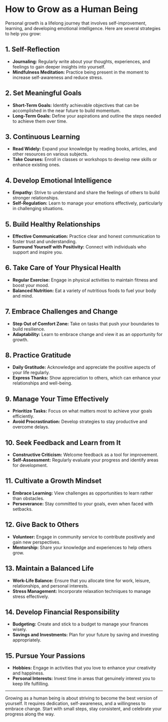 # How to Grow as a Human Being

Personal growth is a lifelong journey that involves self-improvement, learning, and developing emotional intelligence. Here are several strategies to help you grow:

## 1. **Self-Reflection**

- **Journaling:** Regularly write about your thoughts, experiences, and feelings to gain deeper insights into yourself.
- **Mindfulness Meditation:** Practice being present in the moment to increase self-awareness and reduce stress.

## 2. **Set Meaningful Goals**

- **Short-Term Goals:** Identify achievable objectives that can be accomplished in the near future to build momentum.
- **Long-Term Goals:** Define your aspirations and outline the steps needed to achieve them over time.

## 3. **Continuous Learning**

- **Read Widely:** Expand your knowledge by reading books, articles, and other resources on various subjects.
- **Take Courses:** Enroll in classes or workshops to develop new skills or enhance existing ones.

## 4. **Develop Emotional Intelligence**

- **Empathy:** Strive to understand and share the feelings of others to build stronger relationships.
- **Self-Regulation:** Learn to manage your emotions effectively, particularly in challenging situations.

## 5. **Build Healthy Relationships**

- **Effective Communication:** Practice clear and honest communication to foster trust and understanding.
- **Surround Yourself with Positivity:** Connect with individuals who support and inspire you.

## 6. **Take Care of Your Physical Health**

- **Regular Exercise:** Engage in physical activities to maintain fitness and boost your mood.
- **Balanced Nutrition:** Eat a variety of nutritious foods to fuel your body and mind.

## 7. **Embrace Challenges and Change**

- **Step Out of Comfort Zone:** Take on tasks that push your boundaries to build resilience.
- **Adaptability:** Learn to embrace change and view it as an opportunity for growth.

## 8. **Practice Gratitude**

- **Daily Gratitude:** Acknowledge and appreciate the positive aspects of your life regularly.
- **Express Thanks:** Show appreciation to others, which can enhance your relationships and well-being.

## 9. **Manage Your Time Effectively**

- **Prioritize Tasks:** Focus on what matters most to achieve your goals efficiently.
- **Avoid Procrastination:** Develop strategies to stay productive and overcome delays.

## 10. **Seek Feedback and Learn from It**

- **Constructive Criticism:** Welcome feedback as a tool for improvement.
- **Self-Assessment:** Regularly evaluate your progress and identify areas for development.

## 11. **Cultivate a Growth Mindset**

- **Embrace Learning:** View challenges as opportunities to learn rather than obstacles.
- **Perseverance:** Stay committed to your goals, even when faced with setbacks.

## 12. **Give Back to Others**

- **Volunteer:** Engage in community service to contribute positively and gain new perspectives.
- **Mentorship:** Share your knowledge and experiences to help others grow.

## 13. **Maintain a Balanced Life**

- **Work-Life Balance:** Ensure that you allocate time for work, leisure, relationships, and personal interests.
- **Stress Management:** Incorporate relaxation techniques to manage stress effectively.

## 14. **Develop Financial Responsibility**

- **Budgeting:** Create and stick to a budget to manage your finances wisely.
- **Savings and Investments:** Plan for your future by saving and investing appropriately.

## 15. **Pursue Your Passions**

- **Hobbies:** Engage in activities that you love to enhance your creativity and happiness.
- **Personal Interests:** Invest time in areas that genuinely interest you to keep life fulfilling.

---

Growing as a human being is about striving to become the best version of yourself. It requires dedication, self-awareness, and a willingness to embrace change. Start with small steps, stay consistent, and celebrate your progress along the way.